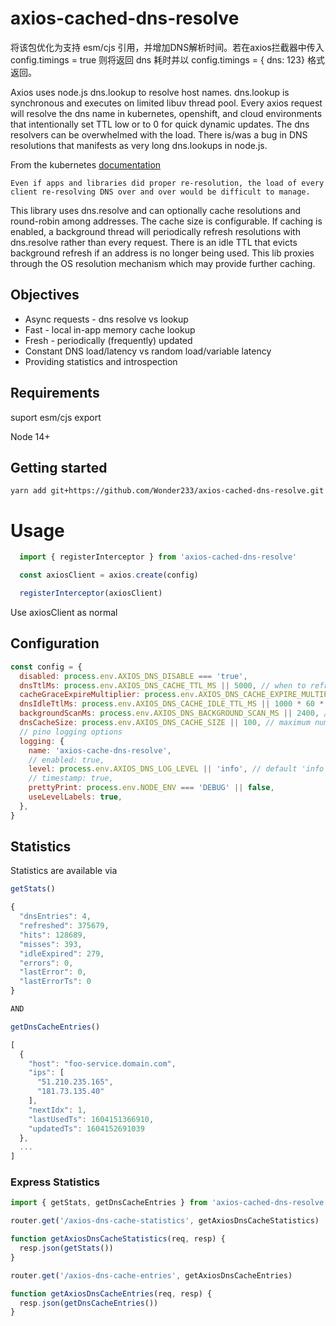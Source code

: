 # axios-cached-dns-resolve

将该包优化为支持 esm/cjs 引用，并增加DNS解析时间。若在axios拦截器中传入 config.timings = true 则将返回 dns 耗时并以 config.timings = { dns: 123} 格式返回。

Axios uses node.js dns.lookup to resolve host names.
dns.lookup is synchronous and executes on limited libuv thread pool.
Every axios request will resolve the dns name in kubernetes, openshift, and cloud environments that intentionally set TTL low or to 0 for quick dynamic updates.
The dns resolvers can be overwhelmed with the load.
There is/was a bug in DNS resolutions that manifests as very long dns.lookups in node.js.

From the kubernetes [documentation](https://kubernetes.io/docs/concepts/services-networking/service/#why-not-use-round-robin-dns)

```
Even if apps and libraries did proper re-resolution, the load of every client re-resolving DNS over and over would be difficult to manage.
```

This library uses dns.resolve and can optionally cache resolutions and round-robin among addresses. The cache size is configurable.
If caching is enabled, a background thread will periodically refresh resolutions with dns.resolve rather than every request.
There is an idle TTL that evicts background refresh if an address is no longer being used.
This lib proxies through the OS resolution mechanism which may provide further caching.

## Objectives

  * Async requests - dns resolve vs lookup
  * Fast - local in-app memory cache lookup
  * Fresh - periodically (frequently) updated
  * Constant DNS load/latency vs random load/variable latency
  * Providing statistics and introspection

## Requirements
suport esm/cjs export

Node 14+

## Getting started

```console
yarn add git+https://github.com/Wonder233/axios-cached-dns-resolve.git
```

# Usage

```javascript
  import { registerInterceptor } from 'axios-cached-dns-resolve'

  const axiosClient = axios.create(config)

  registerInterceptor(axiosClient)

```
Use axiosClient as normal


## Configuration

```javascript
const config = {
  disabled: process.env.AXIOS_DNS_DISABLE === 'true',
  dnsTtlMs: process.env.AXIOS_DNS_CACHE_TTL_MS || 5000, // when to refresh actively used dns entries (5 sec)
  cacheGraceExpireMultiplier: process.env.AXIOS_DNS_CACHE_EXPIRE_MULTIPLIER || 2, // maximum grace to use entry beyond TTL
  dnsIdleTtlMs: process.env.AXIOS_DNS_CACHE_IDLE_TTL_MS || 1000 * 60 * 60, // when to remove entry entirely if not being used (1 hour)
  backgroundScanMs: process.env.AXIOS_DNS_BACKGROUND_SCAN_MS || 2400, // how frequently to scan for expired TTL and refresh (2.4 sec)
  dnsCacheSize: process.env.AXIOS_DNS_CACHE_SIZE || 100, // maximum number of entries to keep in cache
  // pino logging options
  logging: {
    name: 'axios-cache-dns-resolve',
    // enabled: true,
    level: process.env.AXIOS_DNS_LOG_LEVEL || 'info', // default 'info' others trace, debug, info, warn, error, and fatal
    // timestamp: true,
    prettyPrint: process.env.NODE_ENV === 'DEBUG' || false,
    useLevelLabels: true,
  },
}
```

## Statistics

Statistics are available via

```javascript
getStats()

{
  "dnsEntries": 4,
  "refreshed": 375679,
  "hits": 128689,
  "misses": 393,
  "idleExpired": 279,
  "errors": 0,
  "lastError": 0,
  "lastErrorTs": 0
}

AND

getDnsCacheEntries()

[
  {
    "host": "foo-service.domain.com",
    "ips": [
      "51.210.235.165",
      "181.73.135.40"
    ],
    "nextIdx": 1,
    "lastUsedTs": 1604151366910,
    "updatedTs": 1604152691039
  },
  ...
]
```

### Express Statistics

```javascript
import { getStats, getDnsCacheEntries } from 'axios-cached-dns-resolve'

router.get('/axios-dns-cache-statistics', getAxiosDnsCacheStatistics)

function getAxiosDnsCacheStatistics(req, resp) {
  resp.json(getStats())
}

router.get('/axios-dns-cache-entries', getAxiosDnsCacheEntries)

function getAxiosDnsCacheEntries(req, resp) {
  resp.json(getDnsCacheEntries())
}
```
